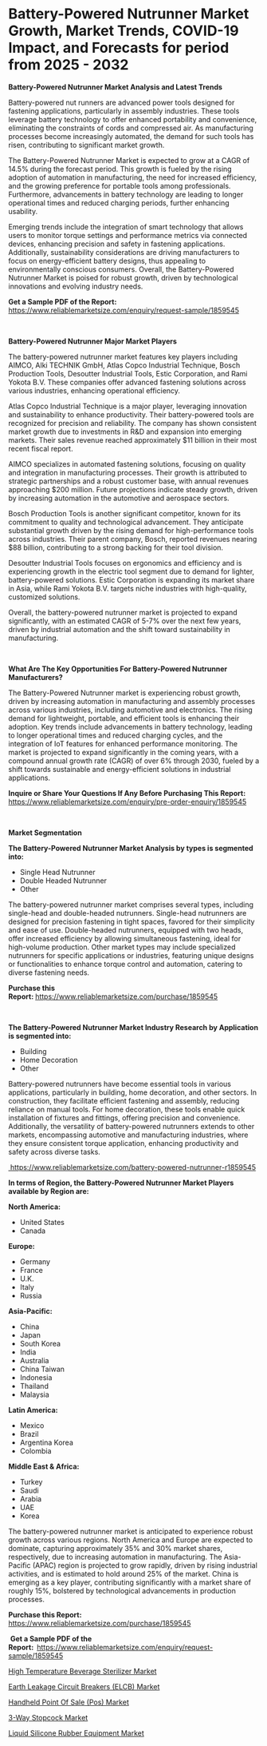 <p><h1>Battery-Powered Nutrunner Market Growth, Market Trends, COVID-19 Impact, and Forecasts for period from 2025 - 2032</h1></p><p><strong>Battery-Powered Nutrunner Market Analysis and Latest Trends</strong></p>
<p><p>Battery-powered nut runners are advanced power tools designed for fastening applications, particularly in assembly industries. These tools leverage battery technology to offer enhanced portability and convenience, eliminating the constraints of cords and compressed air. As manufacturing processes become increasingly automated, the demand for such tools has risen, contributing to significant market growth.</p><p>The Battery-Powered Nutrunner Market is expected to grow at a CAGR of 14.5% during the forecast period. This growth is fueled by the rising adoption of automation in manufacturing, the need for increased efficiency, and the growing preference for portable tools among professionals. Furthermore, advancements in battery technology are leading to longer operational times and reduced charging periods, further enhancing usability.</p><p>Emerging trends include the integration of smart technology that allows users to monitor torque settings and performance metrics via connected devices, enhancing precision and safety in fastening applications. Additionally, sustainability considerations are driving manufacturers to focus on energy-efficient battery designs, thus appealing to environmentally conscious consumers. Overall, the Battery-Powered Nutrunner Market is poised for robust growth, driven by technological innovations and evolving industry needs.</p></p>
<p><strong>Get a Sample PDF of the Report:&nbsp;</strong> <a href="https://www.reliablemarketsize.com/enquiry/request-sample/1859545?utm_campaign=1131&utm_medium=2&utm_source=Github&utm_content=ia&utm_term=12042025&utm_id=battery-powered-nutrunner">https://www.reliablemarketsize.com/enquiry/request-sample/1859545</a></p>
<p>&nbsp;</p>
<p><strong>Battery-Powered Nutrunner Major Market Players</strong></p>
<p><p>The battery-powered nutrunner market features key players including AIMCO, Alki TECHNIK GmbH, Atlas Copco Industrial Technique, Bosch Production Tools, Desoutter Industrial Tools, Estic Corporation, and Rami Yokota B.V. These companies offer advanced fastening solutions across various industries, enhancing operational efficiency.</p><p>Atlas Copco Industrial Technique is a major player, leveraging innovation and sustainability to enhance productivity. Their battery-powered tools are recognized for precision and reliability. The company has shown consistent market growth due to investments in R&D and expansion into emerging markets. Their sales revenue reached approximately $11 billion in their most recent fiscal report.</p><p>AIMCO specializes in automated fastening solutions, focusing on quality and integration in manufacturing processes. Their growth is attributed to strategic partnerships and a robust customer base, with annual revenues approaching $200 million. Future projections indicate steady growth, driven by increasing automation in the automotive and aerospace sectors.</p><p>Bosch Production Tools is another significant competitor, known for its commitment to quality and technological advancement. They anticipate substantial growth driven by the rising demand for high-performance tools across industries. Their parent company, Bosch, reported revenues nearing $88 billion, contributing to a strong backing for their tool division.</p><p>Desoutter Industrial Tools focuses on ergonomics and efficiency and is experiencing growth in the electric tool segment due to demand for lighter, battery-powered solutions. Estic Corporation is expanding its market share in Asia, while Rami Yokota B.V. targets niche industries with high-quality, customized solutions.</p><p>Overall, the battery-powered nutrunner market is projected to expand significantly, with an estimated CAGR of 5-7% over the next few years, driven by industrial automation and the shift toward sustainability in manufacturing.</p></p>
<p>&nbsp;</p>
<p><strong>What Are The Key Opportunities For Battery-Powered Nutrunner Manufacturers?</strong></p>
<p><p>The Battery-Powered Nutrunner market is experiencing robust growth, driven by increasing automation in manufacturing and assembly processes across various industries, including automotive and electronics. The rising demand for lightweight, portable, and efficient tools is enhancing their adoption. Key trends include advancements in battery technology, leading to longer operational times and reduced charging cycles, and the integration of IoT features for enhanced performance monitoring. The market is projected to expand significantly in the coming years, with a compound annual growth rate (CAGR) of over 6% through 2030, fueled by a shift towards sustainable and energy-efficient solutions in industrial applications.</p></p>
<p><strong>Inquire or Share Your Questions If Any Before Purchasing This Report:</strong> <a href="https://www.reliablemarketsize.com/enquiry/pre-order-enquiry/1859545?utm_campaign=1131&utm_medium=2&utm_source=Github&utm_content=ia&utm_term=12042025&utm_id=battery-powered-nutrunner">https://www.reliablemarketsize.com/enquiry/pre-order-enquiry/1859545</a></p>
<p>&nbsp;</p>
<p><strong>Market Segmentation</strong></p>
<p><strong>The Battery-Powered Nutrunner Market Analysis by types is segmented into:</strong></p>
<p><ul><li>Single Head Nutrunner</li><li>Double Headed Nutrunner</li><li>Other</li></ul></p>
<p><p>The battery-powered nutrunner market comprises several types, including single-head and double-headed nutrunners. Single-head nutrunners are designed for precision fastening in tight spaces, favored for their simplicity and ease of use. Double-headed nutrunners, equipped with two heads, offer increased efficiency by allowing simultaneous fastening, ideal for high-volume production. Other market types may include specialized nutrunners for specific applications or industries, featuring unique designs or functionalities to enhance torque control and automation, catering to diverse fastening needs.</p></p>
<p><strong>Purchase this Report:&nbsp;</strong><a href="https://www.reliablemarketsize.com/purchase/1859545?utm_campaign=1131&utm_medium=2&utm_source=Github&utm_content=ia&utm_term=12042025&utm_id=battery-powered-nutrunner">https://www.reliablemarketsize.com/purchase/1859545</a></p>
<p>&nbsp;</p>
<p><strong>The Battery-Powered Nutrunner Market Industry Research by Application is segmented into:</strong></p>
<p><ul><li>Building</li><li>Home Decoration</li><li>Other</li></ul></p>
<p><p>Battery-powered nutrunners have become essential tools in various applications, particularly in building, home decoration, and other sectors. In construction, they facilitate efficient fastening and assembly, reducing reliance on manual tools. For home decoration, these tools enable quick installation of fixtures and fittings, offering precision and convenience. Additionally, the versatility of battery-powered nutrunners extends to other markets, encompassing automotive and manufacturing industries, where they ensure consistent torque application, enhancing productivity and safety across diverse tasks.</p></p>
<p><a href="https://www.reliablemarketsize.com/battery-powered-nutrunner-r1859545?utm_campaign=1131&utm_medium=2&utm_source=Github&utm_content=ia&utm_term=12042025&utm_id=battery-powered-nutrunner">&nbsp;https://www.reliablemarketsize.com/battery-powered-nutrunner-r1859545</a></p>
<p><strong>In terms of Region, the Battery-Powered Nutrunner Market Players available by Region are:</strong></p>
<p>
    <p> <strong> North America: </strong>
        <ul>
            <li>United States</li>
            <li>Canada</li>
        </ul>
        </p> 
    <p> <strong> Europe: </strong>
        <ul>
            <li>Germany</li>
            <li>France</li>
            <li>U.K.</li>
            <li>Italy</li>
            <li>Russia</li>
        </ul>
        </p> 
    <p> <strong> Asia-Pacific: </strong>
        <ul>
            <li>China</li>
            <li>Japan</li>
            <li>South Korea</li>
            <li>India</li>
            <li>Australia</li>
            <li>China Taiwan</li>
            <li>Indonesia</li>
            <li>Thailand</li>
            <li>Malaysia</li>
        </ul>
        </p> 
    <p> <strong> Latin America: </strong>
        <ul>
            <li>Mexico</li>
            <li>Brazil</li>
            <li>Argentina Korea</li>
            <li>Colombia</li>
        </ul>
        </p> 
    <p> <strong> Middle East & Africa: </strong>
        <ul>
            <li>Turkey</li>
            <li>Saudi</li>
            <li>Arabia</li>
            <li>UAE</li>
            <li>Korea</li>
        </ul>
    </p>
    </p>
<p><p>The battery-powered nutrunner market is anticipated to experience robust growth across various regions. North America and Europe are expected to dominate, capturing approximately 35% and 30% market shares, respectively, due to increasing automation in manufacturing. The Asia-Pacific (APAC) region is projected to grow rapidly, driven by rising industrial activities, and is estimated to hold around 25% of the market. China is emerging as a key player, contributing significantly with a market share of roughly 15%, bolstered by technological advancements in production processes.</p></p>
<p><strong>Purchase this Report: </strong><a href="https://www.reliablemarketsize.com/purchase/1859545?utm_campaign=1131&utm_medium=2&utm_source=Github&utm_content=ia&utm_term=12042025&utm_id=battery-powered-nutrunner">https://www.reliablemarketsize.com/purchase/1859545</a></p>
<p>&nbsp;<strong>Get a Sample PDF of the Report:&nbsp;&nbsp;</strong><a href="https://www.reliablemarketsize.com/enquiry/request-sample/1859545?utm_campaign=1131&utm_medium=2&utm_source=Github&utm_content=ia&utm_term=12042025&utm_id=battery-powered-nutrunner">https://www.reliablemarketsize.com/enquiry/request-sample/1859545</a></p>
<p><strong></strong></p>
<p><p><a href="https://github.com/colloerrinbp/Market-Research-Report-List-1/blob/main/high-temperature-beverage-sterilizer-market.md?utm_campaign=1131&utm_medium=2&utm_source=Github&utm_content=ia&utm_term=12042025&utm_id=battery-powered-nutrunner">High Temperature Beverage Sterilizer Market</a></p><p><a href="https://github.com/etapaqanee/Market-Research-Report-List-1/blob/main/earth-leakage-circuit-breakers-elcb-market.md?utm_campaign=1131&utm_medium=2&utm_source=Github&utm_content=ia&utm_term=12042025&utm_id=battery-powered-nutrunner">Earth Leakage Circuit Breakers (ELCB) Market</a></p><p><a href="https://github.com/sphaabrose/Market-Research-Report-List-1/blob/main/handheld-point-of-sale-pos-market.md?utm_campaign=1131&utm_medium=2&utm_source=Github&utm_content=ia&utm_term=12042025&utm_id=battery-powered-nutrunner">Handheld Point Of Sale (Pos) Market</a></p><p><a href="https://github.com/bhatttutty2p/Market-Research-Report-List-1/blob/main/3-way-stopcock-market.md?utm_campaign=1131&utm_medium=2&utm_source=Github&utm_content=ia&utm_term=12042025&utm_id=battery-powered-nutrunner">3-Way Stopcock Market</a></p><p><a href="https://github.com/leptouwrites/Market-Research-Report-List-1/blob/main/liquid-silicone-rubber-equipment-market.md?utm_campaign=1131&utm_medium=2&utm_source=Github&utm_content=ia&utm_term=12042025&utm_id=battery-powered-nutrunner">Liquid Silicone Rubber Equipment Market</a></p></p>
